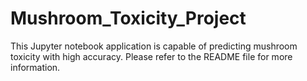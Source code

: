 # Mushroom_Toxicity_Project
This Jupyter notebook application is capable of predicting mushroom toxicity with high accuracy. Please refer to the README file for more information.
